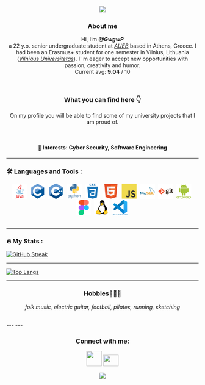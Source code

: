 <div id="header" align="center">
  <img src="https://media.giphy.com/media/3otOKtnGppPi5Q4hOw/giphy.gif"/>
</div>

<h3 align="center">About me</h3>

<p align="center">Hi, I’m <i><b>@GwgwP</b></i>
<br>a 22 y.o. senior undergraduate student at <i><a href="https://www.dept.aueb.gr/en/infotech-overview-en">AUEB</a></i> based in Athens, Greece. I had been an Erasmus+ student for one semester in Vilnius, Lithuania (<a href="https://mif.vu.lt/lt3/en/"><i>Vilniaus Universitetas</i></a>). I' m eager to accept new opportunities with passion, creativity and humor.
<br>Current avg: <b>9.04</b> / 10</p>

<br>

<h3 align="center">What you can find here 👇 </h3>

<p align="center"> On my profile you will be able to find some of my university projects that I am proud of.</p> 

<br>

<h4 align="center">
📖 Interests: Cyber Security, Software Engineering</h4>



---

### :hammer_and_wrench: Languages and Tools :

<div align = "center">
  <img src="https://github.com/devicons/devicon/blob/master/icons/java/java-original-wordmark.svg" title="Java" alt="Java" width="40" height="40"/>&nbsp;
   <img src="https://github.com/devicons/devicon/blob/master/icons/c/c-original.svg" title="C" alt="C" width="40" height="40"/>&nbsp;
   <img src="https://github.com/devicons/devicon/blob/master/icons/cplusplus/cplusplus-original.svg" title="CPLUSPLUS" alt="CPP" width="40" height="40"/>&nbsp;
    <img src="https://github.com/devicons/devicon/blob/master/icons/python/python-original-wordmark.svg" title="Python" alt="Python" width="40" height="40"/>&nbsp;
  <img src="https://github.com/devicons/devicon/blob/master/icons/css3/css3-plain-wordmark.svg"  title="CSS3" alt="CSS" width="40" height="40"/>&nbsp;
  <img src="https://github.com/devicons/devicon/blob/master/icons/html5/html5-original.svg" title="HTML5" alt="HTML" width="40" height="40"/>&nbsp;
  <img src="https://github.com/devicons/devicon/blob/master/icons/javascript/javascript-original.svg" title="JavaScript" alt="JavaScript" width="40" height="40"/>&nbsp;
  <img src="https://github.com/devicons/devicon/blob/master/icons/mysql/mysql-original-wordmark.svg" title="MySQL"  alt="MySQL" width="40" height="40"/>&nbsp;
  <img src="https://github.com/devicons/devicon/blob/master/icons/git/git-original-wordmark.svg" title="Git" **alt="Git" width="40" height="40"/>&nbsp;
  <img src="https://github.com/devicons/devicon/blob/master/icons/android/android-plain-wordmark.svg" title="Android Studio" alt="Android Studio" width="40" height="40"/>&nbsp;
  <img src="https://github.com/devicons/devicon/blob/master/icons/figma/figma-original.svg" title="Figma" alt="Figma" width="40" height="40"/>&nbsp;
  <img src="https://github.com/devicons/devicon/blob/master/icons/linux/linux-original.svg" title="Linux" alt="Linux" width="40" height="40"/>&nbsp;
  <img src="https://github.com/devicons/devicon/blob/master/icons/vscode/vscode-original-wordmark.svg" title="Visual Studio Code" alt="VSCode" width="40" height="40"/>&nbsp;
</div>
<br>

---

### :fire: My Stats :

[![GitHub Streak](http://github-readme-streak-stats.herokuapp.com?user=GwgwP&theme=dark&background=000000)](https://git.io/streak-stats)

---

[![Top Langs](https://github-readme-stats.vercel.app/api/top-langs/?username=GwgwP&layout=compact&theme=vision-friendly-dark)](https://github.com/anuraghazra/github-readme-stats)

---

<h3 align ="center">
 Hobbies🧘🏻‍♂️
</h3>

<p align = "center"><i>folk music, electric guitar, football, pilates, running, sketching</i></p>

<br>
---
---
<h3 align="center">Connect with me:</h3>

<p align="center">
   <a href="https://www.linkedin.com/in/georgia-petsa-/" target="_blank"><img src="https://cdn-icons-png.flaticon.com/512/174/174857.png" height="40" width="40" /></a>
   <a href="https://discordapp.com/users/678618870357164070" target="_blank"><img src="https://seeklogo.com/images/D/discord-color-logo-E5E6DFEF80-seeklogo.com.png" height="30" width="40" /></a>
</p>

<div id="header" align="center">
    <img src="https://media.giphy.com/media/HscDLzkO8EOTmgkhQP/giphy.gif"/>
</div>
